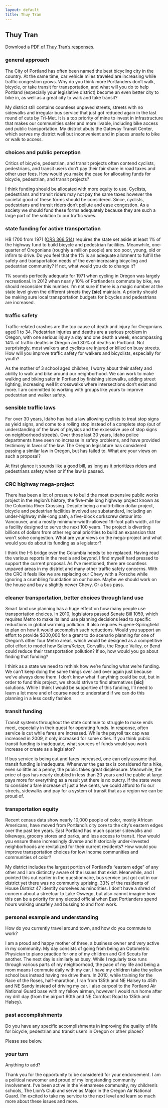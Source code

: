 ```yaml
---
layout: default
title: Thuy Tran
---
```


<h2 id='thuy_tran'>Thuy Tran</h2>

<p>Download a <a href='/candidates/oregon-state-legislature-house-district-47/tran.pdf' title='A PDF of Thuy Tran&apos;s responses to the bike walk vote questionnaire'>PDF of Thuy Tran&#8217;s responses</a>.</p>

<h3 id='general_approach'>general approach</h3>
<div class='question'>
  <p>The City of Portland has often been named the best bicycling city in the country. At the same time, car vehicle miles traveled are increasing while traffic congestion grows. Why do you think more Portlanders don’t walk, bicycle, or take transit for transportation, and what will you do to help Portland (especially your legislative district) become an even better city to bike in, as well as a great city to walk and take transit?</p>
</div>
<div class='answer'>
  <p>My district still contains countless unpaved streets, streets with no sidewalks and irregular bus service that just got reduced again in the last round of cuts by Tri-Met. It is a top priority of mine to invest in infrastructure that makes our communities safer and more livable, including bike access and public transportation. My district abuts the Gateway Transit Center, which serves my district well but inconvenient and in places unsafe to bike or walk to access.</p>
</div>
<h3>choices and public perception</h3>
<div class='question'>
  <p>Critics of bicycle, pedestrian, and transit projects often contend cyclists, pedestrians, and transit users don’t pay their fair share in road taxes and other user fees. How would you make the case for allocating funds for bicycle, pedestrian, and transit projects?</p>
</div>
<div class='answer'>
  <p>I think funding should be allocated with more equity to use. Cyclists, pedestrians and transit riders may not pay the same taxes however the societal good of these forms should be considered. Since, cyclists, pedestrians and transit riders don’t pollute and ease congestion. As a society we should fund these forms adequately because they are such a large part of the solution to our traffic woes.</p>
</div>
<h3>state funding for active transportation</h3>
<div class='question'>
  <p>HB 1700 from 1971 (<a href='http://www.oregonlaws.org/ors/366.514'>ORS 366.514</a>) requires the state set aside at least 1% of the highway fund to build bicycle and pedestrian facilities. Meanwhile, one-quarter of Oregonians (roughly a million people) are too poor, young, old or infirm to drive. Do you feel that the 1% is an adequate allotment to fulfill the safety and transportation needs of the ever-increasing bicycling and pedestrian community? If not, what would you do to change it?</p>
</div>
<div class='answer'>
  <p>1% sounds perfectly adequate for 1971 when cycling in Oregon was largely recreational. In 2012 when nearly 10% of Portlanders commute by bike, we should reconsider this number. I’m not sure if there is a magic number at the state level given the different streets they <strong>[sic]</strong> maintain. A priority should be making sure local transportation budgets for bicycles and pedestrians are increased.</p>
</div>
<h3>traffic safety</h3>
<div class='question'>
  <p>Traffic-related crashes are the top cause of death and injury for Oregonians aged 1 to 34. Pedestrian injuries and deaths are a serious problem in Oregon, with one serious injury a day and one death a week, encompassing 14% of traffic deaths in Oregon and 30% of deaths in Portland. Not surprisingly, most walkers and cyclists are injured or killed on busy streets. How will you improve traffic safety for walkers and bicyclists, especially for youth?</p>
</div>
<div class='answer'>
  <p>As the mother of 3 school aged children, I worry about their safety and ability to walk and bike around our neighborhood. We can work to make walking and biking safer in Portland by finishing sidewalks, adding street lighting, increasing well lit crosswalks where intersections don’t exist and more. I am committed to working with groups like yours to improve pedestrian and walker safety.</p>
</div>
<h3>sensible traffic laws</h3>
<div class='question'>
  <p>For over 30 years, Idaho has had a law allowing cyclists to treat stop signs as yield signs, and come to a rolling stop instead of a complete stop (out of understanding of the laws of physics and the excessive use of stop signs on neighborhood streets). Over those last 30 years, Idaho police departments have seen no increase in safety problems, and have provided testimony in favor of the law. The Oregon legislature has considered passing a similar law in Oregon, but has failed to. What are your views on such a proposal?</p>
</div>
<div class='answer'>
  <p>At first glance it sounds like a good bill, as long as it prioritizes riders and pedestrians safety when or if the law is passed.</p>
</div>
<h3>CRC highway mega-project</h3>
<div class='question'>
  <p>There has been a lot of pressure to build the most expensive public works project in the region’s history, the five-mile long highway project known as the Columbia River Crossing. Despite being a multi-billion dollar project, bicycle and pedestrian facilities involved are substandard, including an under-highway mile-long path, a five-block corkscrew detour into Vancouver, and a mostly minimum-width-allowed 16-foot path width, all for a facility designed to serve the next 100 years. The project is diverting billions of dollars from other regional priorities to build an expansion that won’t solve congestion. What are your views on the mega-project and what would you do about its funding as a legislator?</p>
</div>
<div class='answer'>
  <p>I think the I-5 bridge over the Columbia needs to be replaced. Having read the various reports in the media and beyond, I find myself hard pressed to support the current proposal. As I’ve mentioned, there are countless unpaved areas in my district and many other traffic safety concerns. With the CRC it feels like we are replacing our Chevy with a Porsche while ignoring a crumbling foundation on our house. Maybe we should work on the house and buy a slightly newer Chevy. Or a bus pass.</p>
</div>
<h3>cleaner transportation, better choices through land use</h3>
<div class='question'>
  <p>Smart land use planning has a huge effect on how many people use transportation choices. In 2010, legislators passed Senate Bill 1059, which requires Metro to make its land use planning decisions lead to specific reductions in global warming pollution. It also requires Eugene-Springfield to plan on how it would accomplish such reductions. Would you support an effort to provide $300,000 for a grant to do scenario planning for one of Oregon’s other four Metro areas, which would be designed as a competitive pilot effort to model how Salem/Keizer, Corvallis, the Rogue Valley, or Bend could reduce their transportation pollution? If so, how would you go about finding that funding?</p>
</div>
<div class='answer'>
  <p>I think as a state we need to rethink how we’re funding what we’re funding. We can’t keep doing the same things over and over again just because we’ve always done them. I don’t know what if anything could be cut, but in order to fund this project, we should strive to find alternatives <strong>[sic]</strong> solutions. While I think I would be supportive of this funding, I’ll need to learn a lot more and of course need to understand if we can do this planning in a less costly fashion.</p>
</div>
<h3>transit funding</h3>
<div class='question'>
  <p>Transit systems throughout the state continue to struggle to make ends meet, especially in their quest for operating funds. In response, often service is cut while fares are increased. While the payroll tax cap was increased in 2009, it only increased for some cities. If you think public transit funding is inadequate, what sources of funds would you work increase or create as a legislator?</p>
</div>
<div class='answer'>
  <p>If bus service is being cut and fares increased, one can only assume that transit funding is inadequate. Whenever the gas tax is considered for a hike, even so little as a penny, the public takes great displeasure. Meanwhile, the price of gas has nearly doubled in less than 20 years and the public at large pays more for everything as a result yet there is no outcry. If the state were to consider a fare increase of just a few cents, we could afford to fix our streets, sidewalks and pay for a system of transit that as a region we can be proud of.</p>
</div>
<h3>transportation equity</h3>
<div class='question'>
  <p>Recent census data show nearly 10,000 people of color, mostly African Americans, have moved from Portland’s city core to the city’s eastern edges over the past ten years. East Portland has much sparser sidewalks and bikeways, grocery stores and parks, and less access to transit. How would you ensure these increasingly diverse and historically under-invested neighborhoods are revitalized for their current residents? How would you improve transportation choices for low income communities and communities of color?</p>
</div>
<div class='answer'>
  <p>My district includes the largest portion of Portland’s “eastern edge” of any other and I am distinctly aware of the issues that exist. Meanwhile, and I pointed this out earlier in the questionnaire, bus service just got cut in our district yet there was no community uprising. 33% of the residents of House District 47 identify ourselves as minorities. I don’t have a shred of concern about a streetcar to Lake Oswego, but also cannot imagine how this can be a priority for any elected official when East Portlanders spend hours walking unsafely and bussing to and from work.</p>
</div>
<h3>personal example and understanding</h3>
<div class='question'>
  <p>How do you currently travel around town, and how do you commute to work?</p>
</div>
<div class='answer'>
  <p>I am a proud and happy mother of three, a business owner and very active in my community. My day consists of going from being an Optometric Physician to piano practice for one of my children and Girl Scouts for another. The next day is similarly as busy. While I regularly take runs through various parts of my neighborhood, the pace of my life and being a mom means I commute daily with my car. I have my children take the yellow school bus instead having me drive them. In 2010, while training for the Race of the Roses, half-marathon, I ran from 135th and NE Halsey to 45th and NE Sandy instead of driving my car. I also carpool to the Portland Air National Guard base with my fellow airmen, however I would run home after my drill day (from the airport 60th and NE Cornfoot Road to 135th and Halsey).</p>
</div>
<h3>past accomplishments</h3>
<div class='question'>
  <p>Do you have any specific accomplishments in improving the quality of life for bicycle, pedestrian and transit users in Oregon or other places?</p>
</div>
<div class='answer'>
  <p>Please see below.</p>
</div>
<h3>your turn</h3>
<div class='question'>
  <p>Anything to add?</p>
</div>
<div class='answer'>
  <p>Thank you for the opportunity to be considered for your endorsement. I am a political newcomer and proud of my longstanding community involvement. I’ve been active in the Vietnamese community, my children’s schools, The Lion’s Club and serve as Major in the Oregon Air National Guard. I’m excited to take my service to the next level and learn so much more about these issues and more.</p>
</div>
